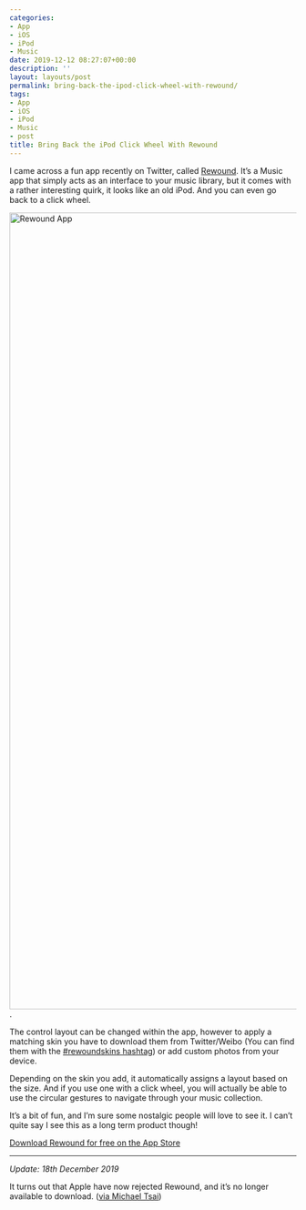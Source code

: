 ```yaml
---
categories:
- App
- iOS
- iPod
- Music
date: 2019-12-12 08:27:07+00:00
description: ''
layout: layouts/post
permalink: bring-back-the-ipod-click-wheel-with-rewound/
tags:
- App
- iOS
- iPod
- Music
- post
title: Bring Back the iPod Click Wheel With Rewound
---
```


<p>I came across a fun app recently on Twitter, called <a href="https://apps.apple.com/us/app/rewound-music-player/id1481219461">Rewound</a>. It&#8217;s a Music app that simply acts as an interface to your music library, but it comes with a rather interesting quirk, it looks like an old iPod. And you can even go back to a click wheel.</p>
<p><img loading="lazy" src="https://cdn.chrishannah.me/images/2019/12/Rewound-App.png" alt="Rewound App" title="Rewound App.PNG" border="0" width="1630" height="1400">.</p>
<p>The control layout can be changed within the app, however to apply a matching skin you have to download them from Twitter/Weibo (You can find them with the <a href="https://mobile.twitter.com/search?q=rewoundskins">#rewoundskins hashtag</a>) or add custom photos from your device.</p>
<p>Depending on the skin you add, it automatically assigns a layout based on the size. And if you use one with a click wheel, you will actually be able to use the circular gestures to navigate through your music collection.</p>
<p>It&#8217;s a bit of fun, and I&#8217;m sure some nostalgic people will love to see it. I can&#8217;t quite say I see this as a long term product though!</p>
<p><a href="https://apps.apple.com/us/app/rewound-music-player/id1481219461">Download Rewound for free on the App Store</a></p>
<hr />
<p><em>Update: 18th December 2019</em></p>
<p>It turns out that Apple have now rejected Rewound, and it&#8217;s no longer available to download. (<a href="https://mjtsai.com/blog/2019/12/18/rewound-rejected-from-the-app-store/">via Michael Tsai</a>)</p>